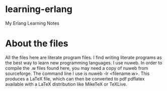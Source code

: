 # learning-erlang
My Erlang Learning Notes

# About the files
All the files here are literate program files. 
I find writing literate programs as the best way to learn new programming languages.
I use nuweb. In order to compile the .w files found here, you may need a copy of 
nuweb from sourceforge. The command line I use is nuweb -lr <filename.w>. This produces
a LaTeX file, which can then be converted to pdf pdflatex available with a LaTeX 
distribution like MikeTeX or TeXLive.
